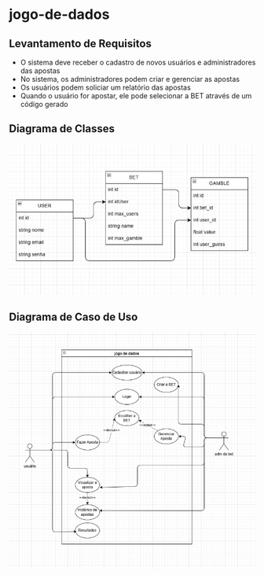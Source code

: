 # jogo-de-dados
## Levantamento de Requisitos
- O sistema deve receber o cadastro de novos usuários e administradores das apostas
- No sistema, os administradores podem criar e gerenciar as apostas
- Os usuários podem soliciar um relatório das apostas
- Quando o usuário for apostar, ele pode selecionar a BET através de um código gerado
## Diagrama de Classes
![Diagrama de Classes](./diagrama_de_classe.jpg)
## Diagrama de Caso de Uso
![Diagrama de Caso de Uso](./diagrama_caso_de_uso.jpg)

